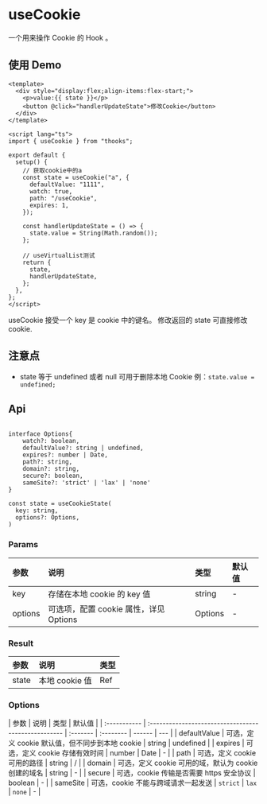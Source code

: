 # useCookie

一个用来操作 Cookie 的 Hook 。

## 使用 Demo

```vue
<template>
  <div style="display:flex;align-items:flex-start;">
    <p>value:{{ state }}</p>
    <button @click="handlerUpdateState">修改Cookie</button>
  </div>
</template>

<script lang="ts">
import { useCookie } from "thooks";

export default {
  setup() {
    // 获取cookie中的a
    const state = useCookie("a", {
      defaultValue: "1111",
      watch: true,
      path: "/useCookie",
      expires: 1,
    });

    const handlerUpdateState = () => {
      state.value = String(Math.random());
    };

    // useVirtualList测试
    return {
      state,
      handlerUpdateState,
    };
  },
};
</script>
```

useCookie 接受一个 key 是 cookie 中的键名。 修改返回的 state 可直接修改 cookie.

## 注意点

- state 等于 undefined 或者 null 可用于删除本地 Cookie 例：`state.value = undefined;`

## Api

```

interface Options{
    watch?: boolean,
    defaultValue?: string | undefined,
    expires?: number | Date,
    path?: string,
    domain?: string,
    secure?: boolean,
    sameSite?: 'strict' | 'lax' | 'none'
}

const state = useCookieState(
  key: string,
  options?: Options,
)
```

### Params

| 参数    | 说明                                   | 类型    | 默认值 |
| :------ | :------------------------------------- | :------ | :----- |
| key     | 存储在本地 cookie 的 key 值            | string  | -      |
| options | 可选项，配置 cookie 属性，详见 Options | Options | -      |

### Result

| 参数  | 说明           | 类型     |
| :---- | :------------- | :------- |
| state | 本地 cookie 值 | Ref<any> |

### Options

| 参数         | 说明                                                 | 类型     | 默认值    |
| :----------- | :--------------------------------------------------- | :------- | :-------- | ------ | --- |
| defaultValue | 可选，定义 cookie 默认值，但不同步到本地 cookie      | string   | undefined |
| expires      | 可选，定义 cookie 存储有效时间                       | number   | Date      | -      |
| path         | 可选，定义 cookie 可用的路径                         | string   | /         |
| domain       | 可选，定义 cookie 可用的域，默认为 cookie 创建的域名 | string   | -         |
| secure       | 可选，cookie 传输是否需要 https 安全协议             | boolean  | -         |
| sameSite     | 可选，cookie 不能与跨域请求一起发送                  | `strict` | `lax`     | `none` | -   |
